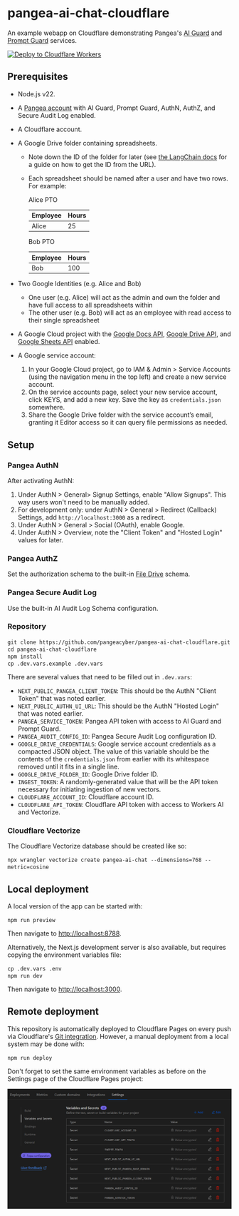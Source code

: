 # pangea-ai-chat-cloudflare

An example webapp on Cloudflare demonstrating Pangea's [AI Guard][] and
[Prompt Guard][] services.

[![Deploy to Cloudflare Workers](https://deploy.workers.cloudflare.com/button)](https://deploy.workers.cloudflare.com/?url=https://github.com/pangeacyber/pangea-ai-chat-cloudflare)

## Prerequisites

- Node.js v22.
- A [Pangea account][Pangea signup] with AI Guard, Prompt Guard, AuthN, AuthZ,
  and Secure Audit Log enabled.
- A Cloudflare account.
- A Google Drive folder containing spreadsheets.

  - Note down the ID of the folder for later (see [the LangChain docs][retrieve-the-google-docs]
    for a guide on how to get the ID from the URL).
  - Each spreadsheet should be named after a user and have two rows. For example:

    Alice PTO

    | Employee | Hours |
    | -------- | ----- |
    | Alice    | 25    |

    Bob PTO

    | Employee | Hours |
    | -------- | ----- |
    | Bob      | 100   |

- Two Google Identities (e.g. Alice and Bob)
  - One user (e.g. Alice) will act as the admin and own the folder and have full
    access to all spreadsheets within
  - The other user (e.g. Bob) will act as an employee with read access to their
    single spreadsheet
- A Google Cloud project with the [Google Docs API][], [Google Drive API][], and
  [Google Sheets API][] enabled.
- A Google service account:
  1. In your Google Cloud project, go to IAM & Admin > Service Accounts (using
     the navigation menu in the top left) and create a new service account.
  2. On the service accounts page, select your new service account, click KEYS,
     and add a new key. Save the key as `credentials.json` somewhere.
  3. Share the Google Drive folder with the service account’s email, granting it
     Editor access so it can query file permissions as needed.

## Setup

### Pangea AuthN

After activating AuthN:

1. Under AuthN > General> Signup Settings, enable "Allow Signups". This way
   users won't need to be manually added.
2. For development only: under AuthN > General > Redirect (Callback) Settings,
   add `http://localhost:3000` as a redirect.
3. Under AuthN > General > Social (OAuth), enable Google.
4. Under AuthN > Overview, note the "Client Token" and "Hosted Login" values for
   later.

### Pangea AuthZ

Set the authorization schema to the built-in
[File Drive][reset-authorization-schema] schema.

### Pangea Secure Audit Log

Use the built-in AI Audit Log Schema configuration.

### Repository

```shell
git clone https://github.com/pangeacyber/pangea-ai-chat-cloudflare.git
cd pangea-ai-chat-cloudflare
npm install
cp .dev.vars.example .dev.vars
```

There are several values that need to be filled out in `.dev.vars`:

- `NEXT_PUBLIC_PANGEA_CLIENT_TOKEN`: This should be the AuthN "Client Token"
  that was noted earlier.
- `NEXT_PUBLIC_AUTHN_UI_URL`: This should be the AuthN "Hosted Login" that was
  noted earlier.
- `PANGEA_SERVICE_TOKEN`: Pangea API token with access to AI Guard and Prompt
  Guard.
- `PANGEA_AUDIT_CONFIG_ID`: Pangea Secure Audit Log configuration ID.
- `GOOGLE_DRIVE_CREDENTIALS`: Google service account credentials as a compacted
  JSON object. The value of this variable should be the contents of the
  `credentials.json` from earlier with its whitespace removed until it fits in a
  single line.
- `GOOGLE_DRIVE_FOLDER_ID`: Google Drive folder ID.
- `INGEST_TOKEN`: A randomly-generated value that will be the API token
  necessary for initiating ingestion of new vectors.
- `CLOUDFLARE_ACCOUNT_ID`: Cloudflare account ID.
- `CLOUDFLARE_API_TOKEN`: Cloudflare API token with access to Workers AI and
  Vectorize.

### Cloudflare Vectorize

The Cloudflare Vectorize database should be created like so:

```shell
npx wrangler vectorize create pangea-ai-chat --dimensions=768 --metric=cosine
```

## Local deployment

A local version of the app can be started with:

```shell
npm run preview
```

Then navigate to <http://localhost:8788>.

Alternatively, the Next.js development server is also available, but requires
copying the environment variables file:

```shell
cp .dev.vars .env
npm run dev
```

Then navigate to <http://localhost:3000>.

## Remote deployment

This repository is automatically deployed to Cloudflare Pages on every push via
Cloudflare's [Git integration][]. However, a manual deployment from a local
system may be done with:

```shell
npm run deploy
```

Don't forget to set the same environment variables as before on the Settings
page of the Cloudflare Pages project:

![Cloudflare Pages environment variables](.github/assets/cloudflare-pages-environment-variables.png)

[AI Guard]: https://pangea.cloud/docs/ai-guard/
[Prompt Guard]: https://pangea.cloud/docs/prompt-guard/
[Pangea signup]: https://pangea.cloud/signup
[Google Docs API]: https://console.cloud.google.com/flows/enableapi?apiid=docs.googleapis.com
[Google Drive API]: https://console.cloud.google.com/flows/enableapi?apiid=drive.googleapis.com
[Google Sheets API]: https://console.cloud.google.com/flows/enableapi?apiid=sheets.googleapis.com
[retrieve-the-google-docs]: https://python.langchain.com/docs/integrations/retrievers/google_drive/#retrieve-the-google-docs
[Git integration]: https://developers.cloudflare.com/pages/configuration/git-integration/
[reset-authorization-schema]: https://pangea.cloud/docs/authz/general#reset-authorization-schema
